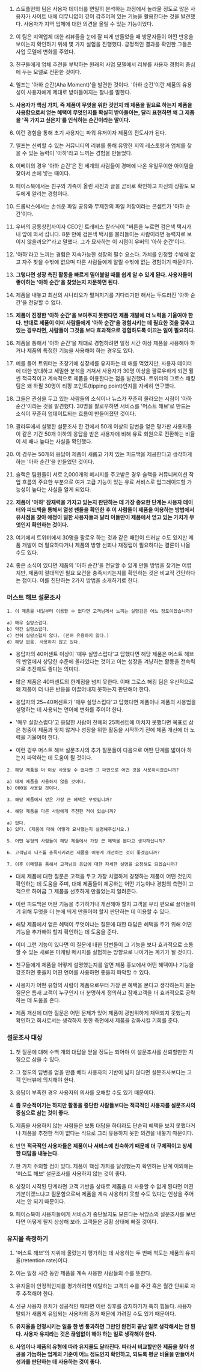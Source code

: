 1. 스토플먼의 팀은 사용자 데이터를 면밀히 분석하는 과정에서 놀라울 정도로 많은 사용자가 사이트 내에 터무니없이 깊이 감추어져 있는 기능을 활용한다는 것을 발견했다. 사용자가 지역 업체에 대한 의견을 올릴 수 있는 기능이었다.

2. 이 팀은 지역업체 대한 리뷰들을 눈에 잘 띠게 만들었을 때 방문자들이 어떤 반응을 보이는지 확인하기 위해 몇 가지 실험을 진행했다. 긍정적인 결과를 확인한 그들은 사업 모델에 변화를 주었다.

3. 친구들에게 업체 추천을 부탁하는 원래의 사업 모델에서 리뷰를 사용자 경험의 중심에 두는 모델로 전환한 것이다.

4. 옐프는 '아하 순간(Aha Moment)'을 발견한 것이다. '아하 순간'이란 제품의 유용성이 사용자에게 제대로 받아들여지는 찰나를 말한다.

5. **사용자가 핵심 가치, 즉 제품이 무엇을 위한 것인지 왜 제품을 필요로 하는지 제품을 사용함으로써 얻는 혜택이 무엇인지를 확실히 받아들이는, 달리 표현하면 왜 그 제품을 '꼭 가지고 싶은지'를 인식하는 순간이라는 말이다.**

6. 이런 경험을 통해 초기 사용자는 파워 유저이자 제품의 전도사가 된다.

7. 옐프는 신뢰할 수 있는 커뮤니티의 리뷰를 통해 유망한 지역 레스토랑과 업체를 찾을 수 있는 능력이 '아하'라고 느끼는 경험을 만들었다.

8. 이베이의 경우 '아하 순간'은 전 세계의 사람들이 경매에 나온 유일무이한 아이템을 찾아서 손에 넣는 때이다.

9. 페이스북에서는 친구와 가족이 올린 사진과 글을 곧바로 확인하고 자신의 상황도 모두에게 알리는 경험이다.

10. 드롭박스에서는 손쉬운 파일 공유와 무제한의 파일 저장이라는 콘셉트가 '아하 순간'이다.

11. 우버의 공동창립자이자 CEO인 트래비스 칼라닉이 "버튼을 누르면 검은색 택시가 내 앞에 와서 섭니다. 8분 만에 검은색 택시를 불러들이는 사람이라면 능력자로 보이지 않을까요?"라고 말했다. 그가 묘사하는 이 시점이 우버의 '아하 순간'이다.

12. '아하'라고 느끼는 경험은 지속가능한 성장의 필수 요소다. 가치를 인정할 수밖에 없고 자주 찾을 수밖에 없으며 다른 사람들에게 알릴 수밖에 없는 경험이기 때문이다.

13. **그렇다면 성장 촉진 활동을 빠르게 밀어붙일 때를 쉽게 알 수 있게 된다. 사용자들이 좋아하는 '아하 순간'을 찾았는지 자문하면 된다.**

14. 제품을 내놓고 최선의 시나리오가 펼쳐지기를 기다리기만 해서는 두드러진 '아하 순간'을 전달할 수 없다.

15. **제품이 진정한 '아하 순간'을 보여주지 못한다면 제품 개발에 더 노력을 기울여야 한다. 반대로 제품이 이미 사람들에게 '아하 순간'을 경험시키는 데 필요한 것을 갖추고 있는 경우라면, 사람들이 그것을 보다 효과적으로 경험하도록 이끄는 일이 필요하다.**

16. 제품을 통해서 '아하 순간'을 제대로 경험하려면 일정 시간 이상 제품을 사용해야 하거나 제품의 특정한 기능을 사용해야 하는 경우도 있다.

17. 예를 들어 트위터는 초창기에 성장세를 유지하는 데 애를 먹었지만, 사용자 데이터에 대한 방대하고 세밀한 분석을 거쳐서 사용자가 30명 이상을 팔로우하게 되면 훨씬 적극적이고 계속적으로 제품을 이용한다는 점을 발견했다. 트위터의 그로스 해킹 팀은 왜 하필 30명이 티핑 포인트(tipping point)인지를 자세히 연구했다.

18. 그들은 관심을 두고 있는 사람들의 소식이나 뉴스가 꾸준히 올라오는 시점이 '아하 순간'이라는 것을 발견했다. 30명을 팔로우하면 서비스를 '머스트 해브'로 만드는 소식이 꾸준히 업데이트되는 흐름이 만들어졌던 것이다.

19. 콸라루에서 실행한 설문조사 한 건에서 50개 이상의 답변을 얻은 평가판 사용자들이 같은 기간 50개 이하의 응답을 받은 사용자에 비해 유료 회원으로 전환하는 비율이 세 배나 높다는 사실을 확인했다.

20. 이 경우는 50개의 응답이 제품이 새롭고 가치 있는 피드백을 제공한다고 생각하게 하는 '아하 순간'을 만들었던 것이다.

21. 슬랙은 팀원들이 서로 2,000개의 메시지를 주고받은 경우 슬랙을 커뮤니케이션 작업 흐름의 주요한 부분으로 여겨 고급 기능이 있는 유료 서비스로 업그레이드할 가능성이 높다는 사실을 알게 되었다.

22. **제품이 '아하' 잠재력을 가지고 있는지 판단하는 데 가장 중요한 단계는 사용자 데이터와 피드백을 통해서 열성 팬들을 확인한 후 이 사람들이 제품을 이용하는 방법에서 유사점을 찾아 애정이 덜한 사용자들과 달리 이들만이 제품에서 얻고 있는 가치가 무엇인지 확인하는 것이다.**

23. 여기에서 트위터에서 30명을 팔로우 하는 것과 같은 패턴이 드러날 수도 있지만 제품 개발이 더 필요하다거나 제품의 방향 선회나 재정립이 필요하다는 결론이 나올 수도 있다.

24. 좋은 소식이 있다면 제품의 '아하 순간'을 전달할 수 있게 만들 방법을 찾기는 어렵지만, 제품이 절대적인 필요 요건을 충족시키는지를 확인하는 것은 비교적 간단하다는 점이다. 이를 진단하는 2가지 방법을 소개하기로 한다.

### 머스트 해브 설문조사

```
1. 이 제품을 내일부터 이용할 수 없다면 고객님께서 느끼는 실망감은 어느 정도이겠습니까?

a) 매우 실망스럽다.
b) 약간 실망스럽다.
c) 전혀 실망스럽지 않다. (전혀 유용하지 않다.)
d) 해당 없음. 사용하지 않고 있다.
```

- 응답자의 40퍼센트 이상이 '매우 실망스럽다'고 답했다면 해당 제품은 머스트 해브의 반열에서 상당한 수준에 올라있다는 것이고 이는 성장을 겨냥하는 활동을 전속력으로 추진해도 좋다는 의미다.

- 많은 제품은 40퍼센트의 한계점을 넘지 못한다. 이때 그로스 해킹 팀은 우선적으로 왜 제품이 더 나은 반응을 이끌어내지 못하는지 판단해야 한다.

- 응답자의 25~40퍼센트가 '매우 실망스럽다'고 답했다면 제품이나 제품의 사용법을 설명하는 데 사용되는 언어에 변화를 주어야 한다.

- '매우 실망스럽다'고 응답한 사람이 전체의 25퍼센트에 미치지 못했다면 목표로 삼은 청중이 제품과 맞지 않거나 성장을 위한 활동을 시작하기 전에 제품 개선에 더 노력을 기울여야 한다.

- 이런 경우 머스트 해브 설문조사의 추가 질문들이 다음으로 어떤 단계를 밟아야 하는지 파악하는 데 도움이 될 것이다.

```
2. 해당 제품을 더 이상 사용할 수 없다면 그 대안으로 어떤 것을 사용하시겠습니까?

a) 대체 제품을 사용하지 않을 것이다.
b) 000을 사용할 것이다.
```

```
3. 해당 제품에서 얻은 가장 큰 혜택은 무엇입니까?
```

```
4. 해당 제품을 다른 사람에게 추천한 적이 있습니까?

a) 없다.
b) 있다. (제품에 대해 어떻게 묘사했는지 설명해주십시오.)
```

```
5. 어떤 유형의 사람들이 해당 제품에서 가장 큰 혜택을 본다고 생각하십니까?
```

```
6. 고객님의 니즈를 충족시키려면 제품을 어떻게 개선하는 것이 좋겠습니까?
```

```
7. 이후 이메일을 통해서 고객님의 응답에 대한 자세한 설명을 요청해도 되겠습니까?
```

- 대체 제품에 대한 질문은 고객을 두고 가장 치열하게 경쟁하는 제품이 어떤 것인지 확인하는 데 도움을 주며, 대체 제품들이 제공하는 어떤 기능이나 경험의 측면이 고객으로 하여금 그 제품을 선호하게 만들었는지 알려준다.

- 이런 피드백은 어떤 기능을 추가하거나 개선해야 할지 고객을 우리 편으로 끌어들이기 위해 무엇을 더 눈에 띄게 만들어야 할지 판단하는 데 이용할 수 있다.

- 해당 제품에서 얻은 혜택이 무엇이냐는 질문에 대한 대답은 혜택을 주기 위해 어떤 기능을 추가해야 할지 확인하는 데 도움을 준다.

- 이미 그런 기능이 있다면 이 질문에 대한 답변들이 그 기능을 보다 효과적으로 소통할 수 있는 새로운 마케팅 메시지를 실험하는 방향으로 나아가는 계기가 될 것이다.

- 친구들에게 제품을 어떻게 설명했는지를 알면 제품 홍보에서 어떤 혜택이나 기능을 강조하면 좋을지 어떤 언어를 사용하면 좋을지 파악할 수 있다.

- 사용자가 어떤 유형의 사람이 제품으로부터 가장 큰 혜택을 본다고 생각하는지 묻는 질문은 틈새 고객이 누구인지 더 분명하게 정의하고 잠재고객을 더 효과적으로 공략하는 데 도움을 준다.

- 제품 개선에 대한 질문은 어떤 문제가 있어 제품이 광범위하게 채택되지 못했는지 확인하고 회사로서는 생각하지 못한 측면에서 제품을 강화시킬 기회를 준다.

### 설문조사 대상

1. 첫 질문에 대해 수백 개의 대답을 얻을 정도는 되어야 이 설문조사를 신뢰할만한 지침으로 삼을 수 있다.

2. 그 정도의 답변을 얻을 만큼 베타 사용자의 기반이 넓지 않다면 설문조사보다는 고객 인터뷰에 의지해야 한다.

3. 응답이 부족한 경우 사용자의 의사를 오해할 수도 있기 때문이다.

4. **좀 모순적이기는 하지만 활동을 중단한 사람들보다는 적극적인 사용자를 설문조사의 중심으로 삼는 것이 좋다.**

5. 제품을 사용하지 않는 사람들은 보통 대답을 하더라도 단순히 혜택을 보지 못했다거나 제품을 추천한 적이 없다는 식으로 그리 유용하지 못한 의견을 내놓기 때문이다.

6. 반면 **적극적인 사용자들은 제품이나 서비스에 친숙하기 때문에 더 구체적이고 상세한 대답을 내놓는다.**

7. 한 가지 주의할 점이 있다. 제품이 핵심 가치를 달성했는지 확인하는 단계 이외에는 '머스트 해브' 설문조사를 사용하지 않는 것이 좋다.

8. 성장이 시작된 단계라면 고객 기반을 상대로 제품을 더 사용할 수 없게 된다면 어떤 기분이겠느냐고 질문함으로써 제품을 계속 사용하지 못할 수도 있다는 인상을 주어서는 안 되기 때문이다.

9. 페이스북이 사용자들에게 서비스가 중단될지도 모른다는 뉘앙스의 설문조사를 보낸다면 어떻게 될지 상상해 보라. 고객들은 공황 상태에 빠질 것이다.

### 유지율 측정하기

1. '머스트 해브'의 지위에 올랐는지 평가하는 데 사용하는 두 번째 척도는 제품의 유지율(retention rate)이다.

2. 이는 일정 시간 동안 제품을 계속 사용한 사람들의 수를 뜻한다.

3. 유지율이 안정적인지를 평가하려면 이탈하는 고객의 수를 주간 혹은 월간 단위로 자주 추적해야 한다.

4. 신규 사용자 유치가 성공적인 때라면 이런 징후를 감지하기가 특히 힘들다. 사용자 탈퇴가 새롭게 유입되는 사용자의 증가 때문에 가려질 수도 있기 때문이다.

5. **유지율을 안정시키는 일을 한 번 통과하면 그만인 완전히 끝난 일로 생각해서는 안 된다. 사용자 유지라는 것은 끊임없이 해야 하는 일로 생각해야 한다.**

6. **사업이나 제품의 유형에 따라 유지율도 달라진다. 따라서 비교할만한 제품을 찾아 성공을 가늠하는 업계의 기준이 어느 정도인지 확인하고, 되도록 평균 비율을 만들어서 성과를 판단하는 데 사용하는 것이 좋다.**
